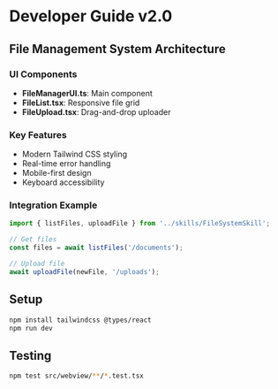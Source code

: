 # Developer Guide v2.0

## File Management System Architecture

### UI Components
- **FileManagerUI.ts**: Main component
- **FileList.tsx**: Responsive file grid
- **FileUpload.tsx**: Drag-and-drop uploader

### Key Features
- Modern Tailwind CSS styling
- Real-time error handling
- Mobile-first design
- Keyboard accessibility

### Integration Example
```typescript
import { listFiles, uploadFile } from '../skills/FileSystemSkill';

// Get files
const files = await listFiles('/documents');

// Upload file
await uploadFile(newFile, '/uploads');
```

## Setup
```bash
npm install tailwindcss @types/react
npm run dev
```

## Testing
```bash
npm test src/webview/**/*.test.tsx